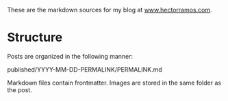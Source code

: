 These are the markdown sources for my blog at www.hectorramos.com.

# Structure

Posts are organized in the following manner:

  published/YYYY-MM-DD-PERMALINK/PERMALINK.md

Markdown files contain frontmatter. Images are stored in the same folder as the post.
